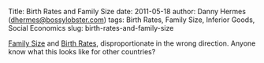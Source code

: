 Title: Birth Rates and Family Size
date: 2011-05-18
author: Danny Hermes (dhermes@bossylobster.com)
tags: Birth Rates, Family Size, Inferior Goods, Social Economics
slug: birth-rates-and-family-size

[Family Size][1] and [Birth Rates][2],
disproportionate in the wrong direction. Anyone know what this looks
like for other countries?

[1]: http://www.russellsage.org/research/social-inequality/chartbook/income-inequality-households-children/children-by-income
[2]: http://mjperry.blogspot.com/2008/08/if-you-subsidize-something-you-get-more.html

